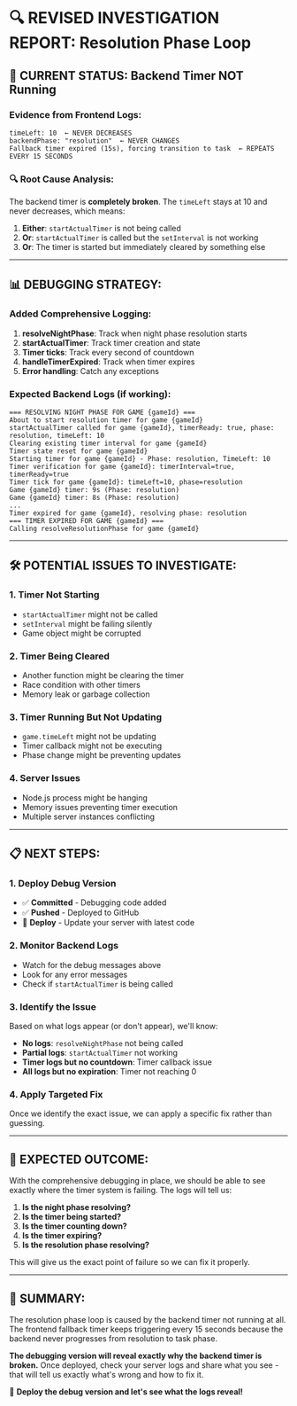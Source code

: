 # 🔍 **REVISED INVESTIGATION REPORT: Resolution Phase Loop**

## **🚨 CURRENT STATUS: Backend Timer NOT Running**

### **Evidence from Frontend Logs:**
```
timeLeft: 10  ← NEVER DECREASES
backendPhase: "resolution"  ← NEVER CHANGES
Fallback timer expired (15s), forcing transition to task  ← REPEATS EVERY 15 SECONDS
```

### **🔍 Root Cause Analysis:**

The backend timer is **completely broken**. The `timeLeft` stays at 10 and never decreases, which means:

1. **Either**: `startActualTimer` is not being called
2. **Or**: `startActualTimer` is called but the `setInterval` is not working
3. **Or**: The timer is started but immediately cleared by something else

---

## **📊 DEBUGGING STRATEGY:**

### **Added Comprehensive Logging:**

1. **resolveNightPhase**: Track when night phase resolution starts
2. **startActualTimer**: Track timer creation and state
3. **Timer ticks**: Track every second of countdown
4. **handleTimerExpired**: Track when timer expires
5. **Error handling**: Catch any exceptions

### **Expected Backend Logs (if working):**
```
=== RESOLVING NIGHT PHASE FOR GAME {gameId} ===
About to start resolution timer for game {gameId}
startActualTimer called for game {gameId}, timerReady: true, phase: resolution, timeLeft: 10
Clearing existing timer interval for game {gameId}
Timer state reset for game {gameId}
Starting timer for game {gameId} - Phase: resolution, TimeLeft: 10
Timer verification for game {gameId}: timerInterval=true, timerReady=true
Timer tick for game {gameId}: timeLeft=10, phase=resolution
Game {gameId} timer: 9s (Phase: resolution)
Game {gameId} timer: 8s (Phase: resolution)
...
Timer expired for game {gameId}, resolving phase: resolution
=== TIMER EXPIRED FOR GAME {gameId} ===
Calling resolveResolutionPhase for game {gameId}
```

---

## **🛠️ POTENTIAL ISSUES TO INVESTIGATE:**

### **1. Timer Not Starting**
- `startActualTimer` might not be called
- `setInterval` might be failing silently
- Game object might be corrupted

### **2. Timer Being Cleared**
- Another function might be clearing the timer
- Race condition with other timers
- Memory leak or garbage collection

### **3. Timer Running But Not Updating**
- `game.timeLeft` might not be updating
- Timer callback might not be executing
- Phase change might be preventing updates

### **4. Server Issues**
- Node.js process might be hanging
- Memory issues preventing timer execution
- Multiple server instances conflicting

---

## **📋 NEXT STEPS:**

### **1. Deploy Debug Version**
- ✅ **Committed** - Debugging code added
- ✅ **Pushed** - Deployed to GitHub
- 🔄 **Deploy** - Update your server with latest code

### **2. Monitor Backend Logs**
- Watch for the debug messages above
- Look for any error messages
- Check if `startActualTimer` is being called

### **3. Identify the Issue**
Based on what logs appear (or don't appear), we'll know:
- **No logs**: `resolveNightPhase` not being called
- **Partial logs**: `startActualTimer` not working
- **Timer logs but no countdown**: Timer callback issue
- **All logs but no expiration**: Timer not reaching 0

### **4. Apply Targeted Fix**
Once we identify the exact issue, we can apply a specific fix rather than guessing.

---

## **🎯 EXPECTED OUTCOME:**

With the comprehensive debugging in place, we should be able to see exactly where the timer system is failing. The logs will tell us:

1. **Is the night phase resolving?**
2. **Is the timer being started?**
3. **Is the timer counting down?**
4. **Is the timer expiring?**
5. **Is the resolution phase resolving?**

This will give us the exact point of failure so we can fix it properly.

---

## **📝 SUMMARY:**

The resolution phase loop is caused by the backend timer not running at all. The frontend fallback timer keeps triggering every 15 seconds because the backend never progresses from resolution to task phase.

**The debugging version will reveal exactly why the backend timer is broken.** Once deployed, check your server logs and share what you see - that will tell us exactly what's wrong and how to fix it.

🚀 **Deploy the debug version and let's see what the logs reveal!**

